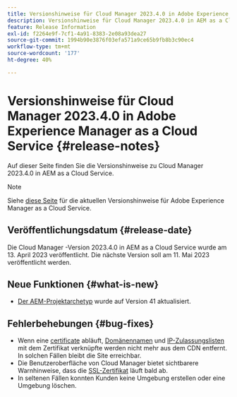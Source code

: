 ```yaml
---
title: Versionshinweise für Cloud Manager 2023.4.0 in Adobe Experience Manager as a Cloud Service
description: Versionshinweise für Cloud Manager 2023.4.0 in AEM as a Cloud Service.
feature: Release Information
exl-id: f2264e9f-7cf1-4a91-8383-2e08a93dea27
source-git-commit: 1994b90e3876f03efa571a9ce65b9fb8b3c90ec4
workflow-type: tm+mt
source-wordcount: '177'
ht-degree: 40%

---
```


# Versionshinweise für Cloud Manager 2023.4.0 in Adobe Experience Manager as a Cloud Service {#release-notes}

Auf dieser Seite finden Sie die Versionshinweise zu Cloud Manager 2023.4.0 in AEM as a Cloud Service.

>[!NOTE]
>
>Siehe [diese Seite](/help/release-notes/release-notes-cloud/release-notes-current.md) für die aktuellen Versionshinweise für Adobe Experience Manager as a Cloud Service.

## Veröffentlichungsdatum {#release-date}

Die Cloud Manager -Version 2023.4.0 in AEM as a Cloud Service wurde am 13. April 2023 veröffentlicht. Die nächste Version soll am 11. Mai 2023 veröffentlicht werden.

## Neue Funktionen {#what-is-new}

* [Der AEM-Projektarchetyp](https://experienceleague.adobe.com/docs/experience-manager-core-components/using/developing/archetype/overview.html?lang=de) wurde auf Version 41 aktualisiert.

## Fehlerbehebungen {#bug-fixes}

* Wenn eine [certificate](/help/implementing/cloud-manager/managing-ssl-certifications/introduction.md) abläuft, [Domänennamen](/help/implementing/cloud-manager/custom-domain-names/introduction.md) und [IP-Zulassungslisten](/help/implementing/cloud-manager/ip-allow-lists/introduction.md) mit dem Zertifikat verknüpfte werden nicht mehr aus dem CDN entfernt. In solchen Fällen bleibt die Site erreichbar.
* Die Benutzeroberfläche von Cloud Manager bietet sichtbarere Warnhinweise, dass die [SSL-Zertifikat](/help/implementing/cloud-manager/managing-ssl-certifications/introduction.md) läuft bald ab.
* In seltenen Fällen konnten Kunden keine Umgebung erstellen oder eine Umgebung löschen.
